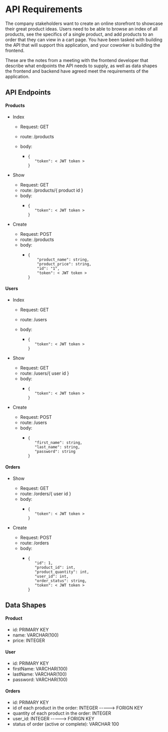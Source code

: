 # API Requirements

The company stakeholders want to create an online storefront to showcase their great product ideas. Users need to be able to browse an index of all products, see the specifics of a single product, and add products to an order that they can view in a cart page. You have been tasked with building the API that will support this application, and your coworker is building the frontend.

These are the notes from a meeting with the frontend developer that describe what endpoints the API needs to supply, as well as data shapes the frontend and backend have agreed meet the requirements of the application.

## API Endpoints

#### Products

* Index

  * Request: GET
  * route: /products
  * body:

    * ```{
      {
         "token": < JWT token >
      }
      ```
* Show

  * Request: GET
  * route: /products/{ product id }
  * body:
    * ```{
      {
         "token": < JWT token >
      }
      ```
* Create

  * Request: POST
  * route: /products
  * body:
    * ```
      {
          "product_name": string,
          "product_price": string,
          "id": "1",
          "token": < JWT token >
      }
      ```

#### Users

* Index

  * Request: GET
  * route: /users
  * body:

    * ```{
      {
         "token": < JWT token >
      }
      ```
* Show

  * Request: GET
  * route: /users/{ user id }
  * body:
    * ```{
      {
         "token": < JWT token >
      }
      ```
* Create

  * Request: POST
  * route: /users
  * body:
    * ```
      {
         "first_name": string,
         "last_name": string,
         "password": string
      }
      ```

#### Orders

* Show

  * Request: GET
  * route: /orders/{ user id }
  * body:
    * ```{
      {
         "token": < JWT token >
      }
      ```
* Create

  * Request: POST
  * route: /orders
  * body:
    * ```
      {
         "id": 1,
         "product_id": int,
         "product_quantity": int,
         "user_id": int,
         "order_status": string,
         "token": < JWT token >
      }
      ```

## Data Shapes

#### Product

* id: PRIMARY KEY
* name: VARCHAR(100)
* price: INTEGER

#### User

* id: PRIMARY KEY
* firstName: VARCHAR(100)
* lastName: VARCHAR(100)
* password: VARCHAR(100)

#### Orders

* id: PRIMARY KEY
* id of each product in the order: INTEGER -----> FORIGN KEY
* quantity of each product in the order: INTEGER
* user_id: INTEGER -----> FORIGN KEY
* status of order (active or complete): VARCHAR 100
